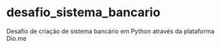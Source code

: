 # desafio_sistema_bancario
Desafio de criação de sistema bancário em Python através da plataforma Dio.me

